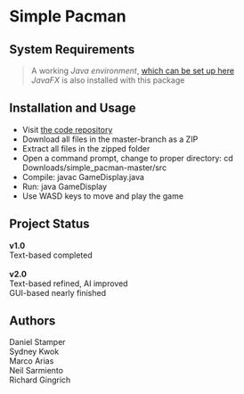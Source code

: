 # Simple Pacman

## System Requirements
>A working *Java environment*, [which can be set up here](https://www.oracle.com/technetwork/java/javase/downloads/index.html) <br/>
>*JavaFX* is also installed with this package

## Installation and Usage
+ Visit [the code repository](https://github.com/quickaccount/simple_pacman) <br/>
+ Download all files in the master-branch as a ZIP <br/>
+ Extract all files in the zipped folder <br/>
+ Open a command prompt, change to proper directory: cd Downloads/simple_pacman-master/src <br/>
+ Compile: javac GameDisplay.java <br/>
+ Run: java GameDisplay <br/>
+ Use WASD keys to move and play the game

## Project Status
**v1.0** <br/> 
Text-based completed <br/><br/>
**v2.0** <br/>
Text-based refined, AI improved <br/>
GUI-based nearly finished

## Authors
Daniel Stamper <br/>
Sydney Kwok <br/>
Marco Arias <br/>
Neil Sarmiento <br/>
Richard Gingrich <br/>
